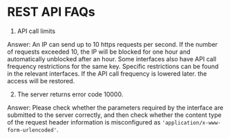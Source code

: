# REST API FAQs

1. API call limits

Answer: An IP can send up to 10 https requests per second. If the number of requests exceeded 10, the IP will be blocked for one hour and automatically unblocked after an hour. Some interfaces also have API call frequency restrictions for the same key. Specific restrictions can be found in the relevant interfaces. If the API call frequency is lowered later. the access will be restored.

2. The server returns error code 10000.

Answer: Please check whether the parameters required by the interface are submitted to the server correctly, and then check whether the content type of the request header information is misconfigured as `'application/x-www-form-urlencoded'`.